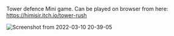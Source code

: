 Tower defence Mini game. Can be played on browser from here: https://himisir.itch.io/tower-rush

![Screenshot from 2022-03-10 20-39-05](https://user-images.githubusercontent.com/31031926/157701798-0b74e4d8-2510-4975-8a86-bf170b7e2c3e.png)

